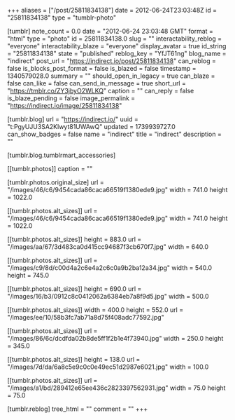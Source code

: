 +++
aliases = ["/post/25811834138"]
date = 2012-06-24T23:03:48Z
id = "25811834138"
type = "tumblr-photo"

[tumblr]
note_count = 0.0
date = "2012-06-24 23:03:48 GMT"
format = "html"
type = "photo"
id = 25811834138.0
slug = ""
interactability_reblog = "everyone"
interactability_blaze = "everyone"
display_avatar = true
id_string = "25811834138"
state = "published"
reblog_key = "YfJT61ng"
blog_name = "indirect"
post_url = "https://indirect.io/post/25811834138"
can_reblog = false
is_blocks_post_format = false
is_blazed = false
timestamp = 1340579028.0
summary = ""
should_open_in_legacy = true
can_blaze = false
can_like = false
can_send_in_message = true
short_url = "https://tmblr.co/ZY3jbyO2WLKQ"
caption = ""
can_reply = false
is_blaze_pending = false
image_permalink = "https://indirect.io/image/25811834138"

[tumblr.blog]
url = "https://indirect.io/"
uuid = "t:PgyUJU3SA2Klwyt81UWAwQ"
updated = 1739939727.0
can_show_badges = false
name = "indirect"
title = "indirect"
description = ""

[tumblr.blog.tumblrmart_accessories]

[[tumblr.photos]]
caption = ""

[tumblr.photos.original_size]
url = "/images/46/c6/9454cada86caca66519f1380ede9.jpg"
width = 741.0
height = 1022.0

[[tumblr.photos.alt_sizes]]
url = "/images/46/c6/9454cada86caca66519f1380ede9.jpg"
width = 741.0
height = 1022.0

[[tumblr.photos.alt_sizes]]
height = 883.0
url = "/images/aa/67/3d483ca0d415cc94687f3cb670f7.jpg"
width = 640.0

[[tumblr.photos.alt_sizes]]
url = "/images/c9/8d/c00d4a2c6e4a2c6c0a9b2ba12a34.jpg"
width = 540.0
height = 745.0

[[tumblr.photos.alt_sizes]]
height = 690.0
url = "/images/16/b3/0912c8c0412062a6384eb7a8f9d5.jpg"
width = 500.0

[[tumblr.photos.alt_sizes]]
width = 400.0
height = 552.0
url = "/images/ee/10/58b3fc7ab71a8d75f408adc77592.jpg"

[[tumblr.photos.alt_sizes]]
url = "/images/86/6c/dcdfda02b8de5ff1f2b1e4f73940.jpg"
width = 250.0
height = 345.0

[[tumblr.photos.alt_sizes]]
height = 138.0
url = "/images/7d/da/6a8c5e9c0c0e49ec51d2987e6021.jpg"
width = 100.0

[[tumblr.photos.alt_sizes]]
url = "/images/a1/bd/289412e65ee436c2823397562931.jpg"
width = 75.0
height = 75.0

[tumblr.reblog]
tree_html = ""
comment = ""
+++
